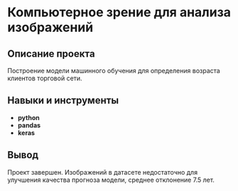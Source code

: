 # Компьютерное зрение для анализа изображений

## Описание проекта

Построение модели машинного обучения для определения возраста клиентов торговой сети.



## Навыки и инструменты

- **python**
- **pandas**
- **keras**



## Вывод

Проект завершен. Изображений в датасете недостаточно для улучшения качества прогноза модели, среднее отклонение 7.5 лет.
